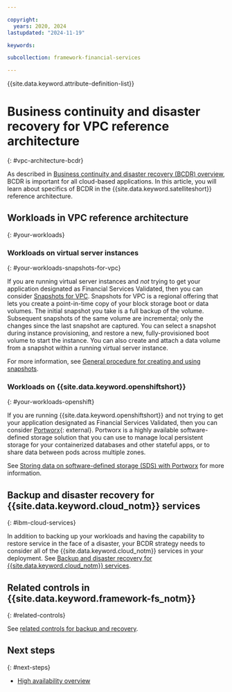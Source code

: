 ```yaml
---

copyright:
  years: 2020, 2024
lastupdated: "2024-11-19"

keywords: 

subcollection: framework-financial-services

---
```


{{site.data.keyword.attribute-definition-list}}

# Business continuity and disaster recovery for VPC reference architecture
{: #vpc-architecture-bcdr}

As described in [Business continuity and disaster recovery (BCDR) overview](/docs/framework-financial-services?topic=framework-financial-services-shared-bcdr), BCDR is important for all cloud-based applications. In this article, you will learn about specifics of BCDR in the {{site.data.keyword.satelliteshort}} reference architecture.

## Workloads in VPC reference architecture
{: #your-workloads}

### Workloads on virtual server instances
{: #your-workloads-snapshots-for-vpc}

If you are running virtual server instances and _not_ trying to get your application designated as Financial Services Validated, then you can consider [Snapshots for VPC](/docs/vpc?topic=vpc-snapshots-vpc-about). Snapshots for VPC is a regional offering that lets you create a point-in-time copy of your block storage boot or data volumes. The initial snapshot you take is a full backup of the volume. Subsequent snapshots of the same volume are incremental; only the changes since the last snapshot are captured. You can select a snapshot during instance provisioning, and restore a new, fully-provisioned boot volume to start the instance. You can also create and attach a data volume from a snapshot within a running virtual server instance.

For more information, see [General procedure for creating and using snapshots](/docs/vpc?topic=vpc-snapshots-vpc-planning&interface=ui).

### Workloads on {{site.data.keyword.openshiftshort}}
{: #your-workloads-openshift}

If you are running {{site.data.keyword.openshiftshort}} and not trying to get your application designated as Financial Services Validated, then you can consider [Portworx](https://portworx.com/products/portworx-enterprise//){: external}. Portworx is a highly available software-defined storage solution that you can use to manage local persistent storage for your containerized databases and other stateful apps, or to share data between pods across multiple zones.

See [Storing data on software-defined storage (SDS) with Portworx](/docs/openshift?topic=openshift-portworx) for more information.

## Backup and disaster recovery for {{site.data.keyword.cloud_notm}} services
{: #ibm-cloud-services}

In addition to backing up your workloads and having the capability to restore service in the face of a disaster, your BCDR strategy needs to consider all of the {{site.data.keyword.cloud_notm}} services in your deployment. See [Backup and disaster recovery for {{site.data.keyword.cloud_notm}} services](/docs/framework-financial-services?topic=framework-financial-services-shared-bcdr#ibm-cloud-services).

## Related controls in {{site.data.keyword.framework-fs_notm}}
{: #related-controls}

See [related controls for backup and recovery](/docs/framework-financial-services?topic=framework-financial-services-shared-bcdr#related-controls).

## Next steps
{: #next-steps}

- [High availability overview](/docs/framework-financial-services?topic=framework-financial-services-shared-high-availability)
